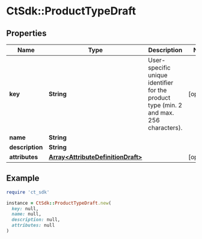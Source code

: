 # CtSdk::ProductTypeDraft

## Properties

| Name | Type | Description | Notes |
| ---- | ---- | ----------- | ----- |
| **key** | **String** | User-specific unique identifier for the product type (min. 2 and max. 256 characters). | [optional] |
| **name** | **String** |  |  |
| **description** | **String** |  |  |
| **attributes** | [**Array&lt;AttributeDefinitionDraft&gt;**](AttributeDefinitionDraft.md) |  | [optional] |

## Example

```ruby
require 'ct_sdk'

instance = CtSdk::ProductTypeDraft.new(
  key: null,
  name: null,
  description: null,
  attributes: null
)
```

